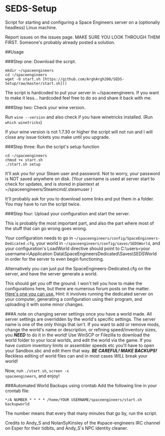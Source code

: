 # SEDS-Setup

Script for starting and configuring a Space Engineers server on a (optionally headless) Linux machine.

Report issues on the issues page. MAKE SURE YOU LOOK THROUGH THEM FIRST. Someone's probably already posted a solution.


##Usage

###Step one: Download the script.

<pre><code>mkdir ~/spaceengineers
cd ~/spaceengineers
wget -O start.sh [https://github.com/ArghArgh200/SEDS-Setup/raw/master/start.sh](<https://github.com/ArghArgh200/SEDS-Setup/raw/master/start.sh>)</pre></code>

The script is hardcoded to put your server in ~/spaceengineers. If you want to make it less... hardcoded feel free to do so and share it back with me.

###Step two: Check your wine version.

Run <code>wine --version</code> and also check if you have winetricks installed. (Run <code>which winetricks</code>)

If your wine version is not 1.7.30 or higher the script will not run and I will close any issue tickets you make until you upgrade.

###Step three: Run the script's setup function

<pre><code>cd ~/spaceengineers
chmod +x start.sh
./start.sh setup</pre></code>

It'll ask you for your Steam user and password. Not to worry, your password is NOT saved anywhere on disk. (Your username is used at server start to check for updates, and is stored in plaintext at ~/spaceengineers/Steamcmd/.steamuser )

It'll probably ask for you to download some links and put them in a folder. You may have to run the script twice.

###Step four: Upload your configuration and start the server.

This is probably the most important part, and also the part where most of the stuff that can go wrong goes wrong.

Your configuration needs to go in <code>~/spaceengineers/config/SpaceEngineers-Dedicated.cfg</code>, your world in <code>~/spaceengineers/config/saves/SEDSWorld</code>, and your configuration's LoadWorld directive should point to C:\users\<your username>\Application Data\SpaceEngineersDedicated\Saves\SEDSWorld</code> in order for the server to even begin functioning.

Alternatively you can just put the SpaceEngineers-Dedicated.cfg on the server, and have the server generate a world.

This should get you off the ground. I won't tell you how to make the configurations here, but there are numerous forum posts on the matter. [Here's one you can use.](<http://forums.keenswh.com/post/tutorial-dedicated-server-on-ubuntu-13-10-using-wine-6922069>)
Hint: it involves running the dedicated server on your computer, generating a configuration using their program, and uploading it with some minor changes.

###A note on changing server settings once you have a world made.
All server settings are overridden by the world's specific settings. The server name is one of the only things that isn't. If you want to add or remove mods, change the world's name or description, or refining speed/inventory sizes, you ***NEED*** to do it in the world! Use WinSCP or Filezilla to download the world folder to your local worlds, and edit the world via the game. If you have custom inventory limits or assembler speeds etc you'll have to open your Sandbox.sbc and edit them that way. ***BE CAREFUL! MAKE BACKUPS!*** Reckless editing of world files can and in most cases *WILL* break your world!

Now, run <code>./start.sh</code>, <code>screen -x spaceengineers</code>, and enjoy!

###Automated World Backups using crontab
Add the following line in your crontab file:
<pre><code>*/A NUMBER * * * * /home/YOUR USERNAME/spaceengineers/start.sh backupworld</code></pre>
The number means that every that many minutes that go by, run the script.

Credits to Andy_S and NolanSyKinsley of the #space-engineers IRC channel on Esper for their tidbits, and Andy_S's NPC identity cleaner.
